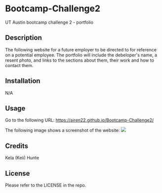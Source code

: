 # Bootcamp-Challenge2
UT Austin bootcamp challenge 2 - portfolio
## Description

The following website for a future employer to be directed to for reference on a potential employee. The portfolio will include the debeloper's name, a resent photo, and links to the sections about them, their work and how to contact them. 

## Installation

N/A

## Usage

Go to the following URL:
https://airen22.github.io/Bootcamp-Challenge2/

The following image shows a screenshot of the website: <img src="assets\images\screenshot.png">

## Credits

Kela (Keii) Hunte 


## License

Please refer to the LICENSE in the repo.